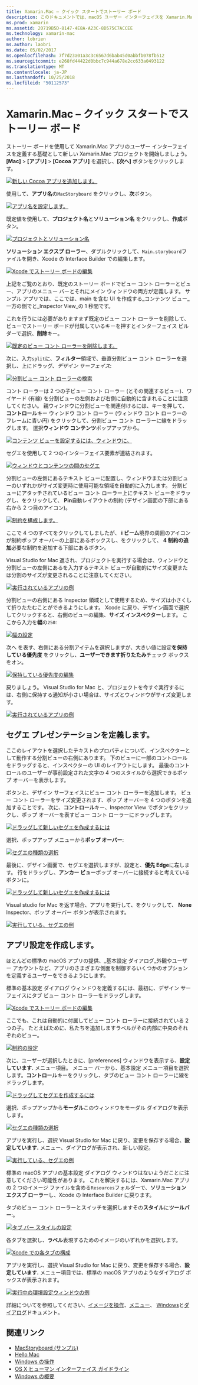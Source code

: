 ```yaml
---
title: Xamarin.Mac – クイック スタートでストーリー ボード
description: このドキュメントでは、macOS ユーザー インターフェイスを Xamarin.Mac でストーリー ボードを構築するためのクイック スタートの概要を示します。 これには、セグエを作成し、[preferences] ウィンドウを作成する方法について説明します。
ms.prod: xamarin
ms.assetid: 20719B5D-8147-4E8A-A23C-8D575C7ACCEE
ms.technology: xamarin-mac
author: lobrien
ms.author: laobri
ms.date: 05/02/2017
ms.openlocfilehash: 7f7d23a01a3c3c6567d6bab45d0abbfb078fb512
ms.sourcegitcommit: e268fd44422d0bbc7c944a678e2cc633a0493122
ms.translationtype: MT
ms.contentlocale: ja-JP
ms.lasthandoff: 10/25/2018
ms.locfileid: "50112573"
---
```

# <a name="storyboards-in-xamarinmac-quick-start"></a>Xamarin.Mac – クイック スタートでストーリー ボード

ストーリー ボードを使用して Xamarin.Mac アプリのユーザー インターフェイスを定義する基礎として新しい Xamarin.Mac プロジェクトを開始しましょう。 **[Mac]** > **[アプリ]** > **[Cocoa アプリ]** を選択し、**[次へ]** ボタンをクリックします。

[![](quickstart-images/qs01.png "新しい Cocoa アプリを追加します。")](quickstart-images/qs01.png#lightbox)

使用して、**アプリ名**の`MacStoryboard` をクリックし、**次**ボタン。

[![](quickstart-images/qs02.png "アプリ名を設定します。")](quickstart-images/qs02.png#lightbox)

既定値を使用して、**プロジェクト名**と**ソリューション名** をクリックし、**作成**ボタン。

[![](quickstart-images/qs03.png "プロジェクトとソリューション名")](quickstart-images/qs03.png#lightbox)

**ソリューション エクスプ ローラー**、ダブルクリックして、`Main.storyboard`ファイルを開き、Xcode の Interface Builder での編集します。

[![](quickstart-images/qs04.png "Xcode でストーリー ボードの編集")](quickstart-images/qs04.png#lightbox)

上記をご覧のとおり、既定のストーリー ボードでビュー コント ローラーとビュー、アプリのメニュー バーとそれにメイン ウィンドウの両方が定義します。 サンプル アプリでは、ここでは、main を含む UI を作成する_コンテンツ ビュー_一方の側でと_Inspector View_の 1 秒間です。

これを行うには必要がありますまず既定のビュー コント ローラーを削除して、ビューでストーリー ボードが付属しているキーを押すとインターフェイス ビルダーで選択、**削除**キー。

[![](quickstart-images/qs05.png "既定のビュー コント ローラーを削除します。")](quickstart-images/qs05.png#lightbox)

次に、入力`split`に、**フィルター**領域で、垂直分割ビュー コント ローラーを選択し、上にドラッグ、_デザイン サーフェイス_:

[![](quickstart-images/qs06.png "分割ビュー コント ローラーの検索")](quickstart-images/qs06.png#lightbox)

コント ローラーは 2 つの子ビュー コント ローラー (とその関連するビュー)、ワイヤード (有線) を分割ビューの左側および右側に自動的に含まれることに注意してください。 親ウィンドウに分割ビューを関連付けるには、キーを押して、**コントロール**キー ウィンドウ コント ローラー (ウィンドウ コント ローラーのフレームに青い円) をクリックして、分割ビュー コント ローラーに線をドラッグします。 選択**ウィンドウ コンテンツ**ポップアップから。

[![](quickstart-images/qs07.png "コンテンツ ビューを設定するには、ウィンドウに、")](quickstart-images/qs07.png#lightbox)

セグエを使用して 2 つのインターフェイス要素が連結されます。

[![](quickstart-images/qs08.png "ウィンドウとコンテンツの間のセグエ")](quickstart-images/qs08.png#lightbox)

分割ビューの左側にあるテキスト ビューに配置し、ウィンドウまたは分割ビューのいずれかがサイズ変更時に使用可能な領域を自動的に入力します。 分割ビューにアタッチされているビュー コント ローラー上にテキスト ビューをドラッグし、をクリックして、 **Pin**自動レイアウトの制約 (デザイン画面の下部にある右から 2 つ目のアイコン)。

[![](quickstart-images/qs09.png "制約を構成します。")](quickstart-images/qs09.png#lightbox)

ここで 4 つのすべてをクリックしてしましたが、 **i ビーム**境界の周囲のアイコンが制約ポップ オーバーの上部にあるボックスし、をクリックして、 **4 制約の追加**必要な制約を追加する下部にあるボタン。

Visual Studio for Mac 返され、プロジェクトを実行する場合は、ウィンドウと分割ビューの左側にあるを入力するテキスト ビューが自動的にサイズ変更または分割のサイズが変更されることに注意してください。

[![](quickstart-images/qs10.png "実行されているアプリの例")](quickstart-images/qs10.png#lightbox)

分割ビューの右側にある Inspector 領域として使用するため、サイズは小さくして折りたたむことができるようにします。 Xcode に戻り、デザイン画面で選択してクリックすると、右側のビューの編集、**サイズ インスペクター**します。 ここから入力を**幅**の`250`:

[![](quickstart-images/qs11.png "幅の設定")](quickstart-images/qs11.png#lightbox)

次へ を表す、右側にある分割アイテムを選択しますが、大きい値に設定**を保持している優先度** をクリックし、**ユーザーできます折りたたみ**チェック ボックスをオン。

[![](quickstart-images/qs12.png "保持している優先度の編集")](quickstart-images/qs12.png#lightbox)

戻りましょう。 Visual Studio for Mac と、プロジェクトを今すぐ実行するには、右側に保持する通知が小さい場合は、サイズとウィンドウがサイズ変更します。

[![](quickstart-images/qs13.png "実行されているアプリの例")](quickstart-images/qs13.png#lightbox)

<a name="Defining-a-Presentation-Segue" />

## <a name="defining-a-presentation-segue"></a>セグエ プレゼンテーションを定義します。

ここのレイアウトを選択したテキストのプロパティについて、インスペクターとして動作する分割ビューの右側にあります。 下のビューに一部のコントロールをドラッグすると、インスペクターの UI のレイアウトにします。 最後のコントロールのユーザーが事前設定された文字の 4 つのスタイルから選択できるポップ オーバーを表示します。

ボタンと、デザイン サーフェイスにビュー コント ローラーを追加します。 ビュー コント ローラーをサイズ変更されます、ポップ オーバーを 4 つのボタンを追加することです。 次に、**コントロール**キー、Inspector View でボタンをクリックし、ポップ オーバーを表すビュー コント ローラーにドラッグします。

[![](quickstart-images/qs14.png "ドラッグして新しいセグエを作成するには")](quickstart-images/qs14.png#lightbox)

選択、ポップアップ メニューから**ポップ オーバー**: 

[![](quickstart-images/qs15.png "セグエの種類の選択")](quickstart-images/qs15.png#lightbox)

最後に、デザイン画面で、セグエを選択しますが、設定と、**優先 Edge**に**左**します。 行をドラッグし、**アンカー ビュー**ポップ オーバーに接続すると考えているボタンに。

[![](quickstart-images/qs16.png "ドラッグして新しいセグエを作成するには")](quickstart-images/qs16.png#lightbox)

Visual studio for Mac を返す場合、アプリを実行して、をクリックして、 **None** Inspector、ポップ オーバー ボタンが表示されます。

[![](quickstart-images/qs17.png "実行している、セグエの例")](quickstart-images/qs17.png#lightbox)

<a name="Creating-App-Preferences" />

## <a name="creating-app-preferences"></a>アプリ設定を作成します。

ほとんどの標準の macOS アプリの提供、_基本設定 ダイアログ_外観やユーザー アカウントなど、アプリのさまざまな側面を制御するいくつかのオプションを定義するユーザーをできるようにします。

標準の基本設定 ダイアログ ウィンドウを定義するには、最初に、デザイン サーフェイスにタブ ビュー コント ローラーをドラッグします。

[![](quickstart-images/qs18.png "Xcode でストーリー ボードの編集")](quickstart-images/qs18.png#lightbox)

ここでも、これは自動的に付属してビュー コント ローラーに接続されている 2 つの子。 たとえばために、私たちを追加しますラベルがその内部に中央のそれぞれのビュー。

[![](quickstart-images/qs19.png "制約の設定")](quickstart-images/qs19.png#lightbox)

次に、ユーザーが選択したときに、[preferences] ウィンドウを表示する、**設定しています.** メニュー項目。 メニュー バーから、基本設定 メニュー項目を選択します。**コントロール**キーをクリックし、タブのビュー コント ローラーに線をドラッグします。

[![](quickstart-images/qs20.png "ドラッグしてセグエを作成するには")](quickstart-images/qs20.png#lightbox)

選択、ポップアップから**モーダル**このウィンドウをモーダル ダイアログを表示します。

[![](quickstart-images/qs21.png "セグエの種類の選択")](quickstart-images/qs21.png#lightbox)

アプリを実行し、選択 Visual Studio for Mac に戻り、変更を保存する場合、**設定しています.**  メニュー、ダイアログが表示され、新しい設定。

[![](quickstart-images/qs22.png "実行している、セグエの例")](quickstart-images/qs22.png#lightbox)

標準の macOS アプリの基本設定 ダイアログ ウィンドウはないようだことに注意してください可能性があります。 これを解決するには、Xamarin.Mac アプリの 2 つのイメージ ファイルを含める`Resources`フォルダーで、**ソリューション エクスプ ローラー**し、Xcode の Interface Builder に戻ります。

タブのビュー コント ローラーとスイッチを選択しますその**スタイル**に**ツールバー**:。 

[![](quickstart-images/qs23.png "タブ バー スタイルの設定")](quickstart-images/qs23.png#lightbox)

各タブを選択し、**ラベル**表現するためのイメージのいずれかを選択します。

[![](quickstart-images/qs24.png "Xcode での各タブの構成")](quickstart-images/qs24.png#lightbox)

アプリを実行し、選択 Visual Studio for Mac に戻り、変更を保存する場合、**設定しています.** メニュー項目では、標準の macOS アプリのようなダイアログ ボックスが表示されます。

[![](quickstart-images/qs25.png "実行中の環境設定ウィンドウの例")](quickstart-images/qs25.png#lightbox)

詳細についてを参照してください、[イメージを操作](~/mac/app-fundamentals/image.md)、[メニュー](~/mac/user-interface/menu.md)、 [Windows](~/mac/user-interface/window.md)と[ダイアログ](~/mac/user-interface/dialog.md)ドキュメント。

## <a name="related-links"></a>関連リンク

- [MacStoryboard (サンプル)](https://developer.xamarin.com/samples/mac/MacStoryboard/)
- [Hello Mac](~/mac/get-started/hello-mac.md)
- [Windows の操作](~/mac/user-interface/window.md)
- [OS X ヒューマン インターフェイス ガイドライン](https://developer.apple.com/library/mac/documentation/UserExperience/Conceptual/OSXHIGuidelines/)
- [Windows の概要](https://developer.apple.com/library/mac/documentation/Cocoa/Conceptual/WinPanel/Introduction.html#//apple_ref/doc/uid/10000031-SW1)
